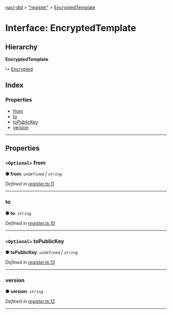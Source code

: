 [nacl-did](../README.md) > ["register"](../modules/_register_.md) > [EncryptedTemplate](../interfaces/_register_.encryptedtemplate.md)

# Interface: EncryptedTemplate

## Hierarchy

**EncryptedTemplate**

↳  [Encrypted](_register_.encrypted.md)

## Index

### Properties

* [from](_register_.encryptedtemplate.md#from)
* [to](_register_.encryptedtemplate.md#to)
* [toPublicKey](_register_.encryptedtemplate.md#topublickey)
* [version](_register_.encryptedtemplate.md#version)

---

## Properties

<a id="from"></a>

### `<Optional>` from

**● from**: *`undefined` | `string`*

*Defined in [register.ts:11](https://github.com/uport-project/nacl-did/blob/89cb74c/src/register.ts#L11)*

___
<a id="to"></a>

###  to

**● to**: *`string`*

*Defined in [register.ts:10](https://github.com/uport-project/nacl-did/blob/89cb74c/src/register.ts#L10)*

___
<a id="topublickey"></a>

### `<Optional>` toPublicKey

**● toPublicKey**: *`undefined` | `string`*

*Defined in [register.ts:13](https://github.com/uport-project/nacl-did/blob/89cb74c/src/register.ts#L13)*

___
<a id="version"></a>

###  version

**● version**: *`string`*

*Defined in [register.ts:12](https://github.com/uport-project/nacl-did/blob/89cb74c/src/register.ts#L12)*

___

